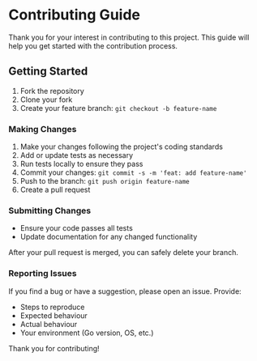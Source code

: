 # Contributing Guide
Thank you for your interest in contributing to this project. This guide will help you get started with the contribution process.

## Getting Started
1. Fork the repository
2. Clone your fork
3. Create your feature branch: `git checkout -b feature-name`

### Making Changes
1. Make your changes following the project's coding standards
2. Add or update tests as necessary
3. Run tests locally to ensure they pass
4. Commit your changes: `git commit -s -m 'feat: add feature-name'`
5. Push to the branch: `git push origin feature-name`
6. Create a pull request

### Submitting Changes

- Ensure your code passes all tests
- Update documentation for any changed functionality

After your pull request is merged, you can safely delete your branch.

### Reporting Issues

If you find a bug or have a suggestion, please open an issue. Provide:

- Steps to reproduce
- Expected behaviour
- Actual behaviour
- Your environment (Go version, OS, etc.)

Thank you for contributing!